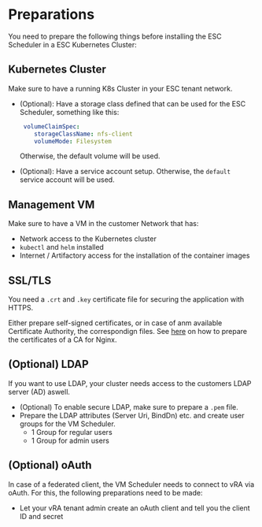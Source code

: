 # Preparations

You need to prepare the following things before installing the ESC Scheduler in a ESC Kubernetes Cluster:

## Kubernetes Cluster
Make sure to have a running K8s Cluster in your ESC tenant network.

- (Optional): Have a storage class defined that can be used for the ESC Scheduler, something like this:
  ```yaml
   volumeClaimSpec:
      storageClassName: nfs-client
      volumeMode: Filesystem
  ```
  Otherwise, the default volume will be used.

- (Optional): Have a service account setup. Otherwise, the `default` service account will be used.
## Management VM

Make sure to have a VM in the customer Network that has:
- Network access to the Kubernetes cluster
- `kubectl` and `helm` installed
- Internet / Artifactory access for the installation of the container images

## SSL/TLS

You need a `.crt` and `.key` certificate file for securing the application with HTTPS.

Either prepare self-signed certificates, or in case of anm available Certificate Authority, the correspondign files. See [here](https://www.ssls.com/knowledgebase/how-to-install-an-ssl-certificate-on-a-nginx-server/) on how to prepare the certificates of a CA for Nginx.

## (Optional) LDAP

If you want to use LDAP, your cluster needs access to the customers LDAP server (AD) aswell.

- (Optional) To enable secure LDAP, make sure to prepare a `.pem` file.
- Prepare the LDAP attributes (Server Uri, BindDn) etc. and create user groups for the VM Scheduler.
  - 1 Group for regular users
  - 1 Group for admin users

## (Optional) oAuth

In case of a federated client, the VM Scheduler needs to connect to vRA via oAuth.
For this, the following preparations need to be made:

- Let your vRA tenant admin create an oAuth client and tell you the client ID and secret